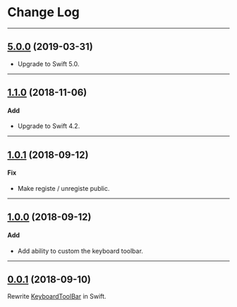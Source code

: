# Change Log

-----

## [5.0.0](https://github.com/EFPrefix/EFKeyboardToolBar/releases/tag/5.0.0) (2019-03-31)

- Upgrade to Swift 5.0.

---

## [1.1.0](https://github.com/EFPrefix/EFKeyboardToolBar/releases/tag/1.1.0) (2018-11-06)

#### Add

* Upgrade to Swift 4.2.

---

## [1.0.1](https://github.com/EFPrefix/EFKeyboardToolBar/releases/tag/1.0.1) (2018-09-12)

#### Fix

* Make registe / unregiste public.

---

## [1.0.0](https://github.com/EFPrefix/EFKeyboardToolBar/releases/tag/1.0.0) (2018-09-12)

#### Add

* Add ability to custom the keyboard toolbar.

---

## [0.0.1](https://github.com/EFPrefix/EFKeyboardToolBar/releases/tag/0.0.1) (2018-09-10)

Rewrite [KeyboardToolBar](https://github.com/Jiar/KeyboardToolBar) in Swift.